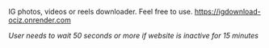IG photos, videos or reels downloader. 
Feel free to use.
https://igdownload-ociz.onrender.com

*User needs to wait 50 seconds or more if website is inactive for 15 minutes*

